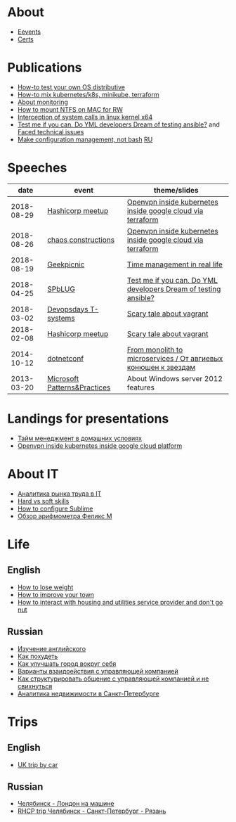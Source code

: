 # About
* [Eevents](about.md)
* [Сerts](certs.md)

# Publications
* [How-to test your own OS distributive](https://habr.com/post/342216/)
* [How-to mix kubernetes/k8s, minikube, terraform](https://habr.com/post/340884/)
* [About monitoring](https://habr.com/post/339330/)
* [How to mount NTFS on MAC for RW](https://habr.com/post/246517/)
* [Interception of system calls in linux kernel x64](https://habr.com/post/110369)
* [Test me if you can. Do YML developers Dream of testing ansible?](it/test-ansible-roles-via-testkitchen-inside-hyperv.md) and [Faced technical issues](it/testkitchen-issues.md)
* [Make configuration management, not bash](it/make-cm-not-bash-en.md) [RU](it/make-cm-not-bash-ru.md)

# Speeches

| date       | event | theme/slides |
|------------|-------|--------------|
| 2018-08-29 | [Hashicorp meetup](https://www.meetup.com/St-Petersburg-Russia-HashiCorp-User-Group/events/253644141/) | [Openvpn inside kubernetes inside google cloud via terraform](https://cloud.mail.ru/public/EEkM/jthv4Bv6d) |
| 2018-08-26 | [chaos constructions](https://chaosconstructions.ru/) | [Openvpn inside kubernetes inside google cloud via terraform](https://cloud.mail.ru/public/gNZx/GqqMTbB61) |
| 2018-08-19 | [Geekpicnic](https://vk.com/geekpicnicspb2018) | [Time management in real life](https://cloud.mail.ru/public/3c18/Uzx3QtU7X) |
| 2018-04-25 | [SPbLUG](http://spblug.org/) | [Test me if you can. Do YML developers Dream of testing ansible?](https://cloud.mail.ru/public/2Rc8/EywUuHHp2) |
| 2018-03-02 | [Devopsdays T-systems](https://www.t-systems.com/) | [Scary tale about vagrant](https://habr.com/post/342216/) |
| 2018-02-08 | [Hashicorp meetup](https://www.meetup.com/St-Petersburg-Russia-HashiCorp-User-Group/events/247154437/) | [Scary tale about vagrant](https://habr.com/post/342216/) |
| 2014-10-12 | [dotnetconf](http://dotnetconf.ru/materialy/monitoringandalerting) | [From monolith to microservices / От авгиевых конюшен к звездам](https://cloud.mail.ru/public/AQgP/pJKNrcbp2) |
| 2013-03-20 | [Microsoft Patterns&Practices](http://ineta.ru/MPPC/Meeting/2013-03-20-18-30) | About Windows server 2012 features | 

# Landings for presentations
* [Тайм менеджмент в домашних условиях](tm.md)
* [Openvpn inside kubernetes inside google cloud platform](gce4vpn.md)

# About IT
* [Аналитика рынка труда в IT](it/about-it.md)
* [Hard vs soft skills](it/hard-soft-skills-en.md)
* [How to configure Sublime](it/sublime.md)
* [Обзор арифмометра Феликс М](https://habr.com/post/169629/)

# Life

## English
* [How to lose weight](life/how-to-lose-weight-en.md)
* [How to improve your town](life/how-to-improve-your-town-en.md)
* [How to interact with housing and utilities service provider and don't go nut](life/how-to-mange-tasks-en.md)

## Russian
* [Изучение английского](life/how-to-english.md)
* [Как похудеть](life/how-to-lose-weight.md)
* [Как улучшать город вокруг себя](life/how-to-improve-your-town.md)
* [Варианты взаидоействия с управляющей компанией](life/how-to-contact-with-uk.md)
* [Как структурировать общение с управляющей компанией и не свихнуться](life/how-to-mange-tasks.md)
* [Аналитика недвижимости в Санкт-Петербурге](life/about-aparts.md)

# Trips

## English
* [UK trip by car](life/UK-trip-by-car.md)

## Russian
* [Челябинск - Лондон на машине](http://autokadabra.ru/shouts/53220)
* [RHCP trip Челябинск - Санкт-Петербург - Рязань](http://autokadabra.ru/shouts/51038)
